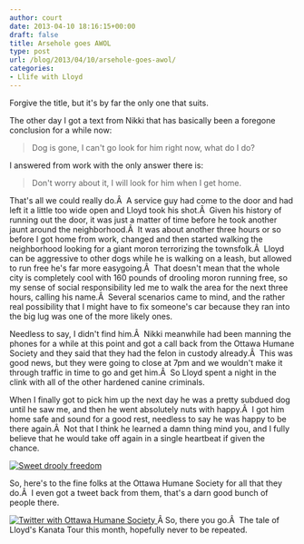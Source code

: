 ```yaml
---
author: court
date: 2013-04-10 18:16:15+00:00
draft: false
title: Arsehole goes AWOL
type: post
url: /blog/2013/04/10/arsehole-goes-awol/
categories:
- Llife with Lloyd
---
```


Forgive the title, but it's by far the only one that suits.

The other day I got a text from Nikki that has basically been a foregone conclusion for a while now:


<blockquote>Dog is gone, I can't go look for him right now, what do I do?</blockquote>


I answered from work with the only answer there is:


<blockquote>Don't worry about it, I will look for him when I get home.</blockquote>


That's all we could really do.Â  A service guy had come to the door and had left it a little too wide open and Lloyd took his shot.Â  Given his history of running out the door, it was just a matter of time before he took another jaunt around the neighborhood.Â  It was about another three hours or so before I got home from work, changed and then started walking the neighborhood looking for a giant moron terrorizing the townsfolk.Â  Lloyd can be aggressive to other dogs while he is walking on a leash, but allowed to run free he's far more easygoing.Â  That doesn't mean that the whole city is completely cool with 160 pounds of drooling moron running free, so my sense of social responsibility led me to walk the area for the next three hours, calling his name.Â  Several scenarios came to mind, and the rather real possibility that I might have to fix someone's car because they ran into the big lug was one of the more likely ones.

Needless to say, I didn't find him.Â  Nikki meanwhile had been manning the phones for a while at this point and got a call back from the Ottawa Humane Society and they said that they had the felon in custody already.Â  This was good news, but they were going to close at 7pm and we wouldn't make it through traffic in time to go and get him.Â  So Lloyd spent a night in the clink with all of the other hardened canine criminals.

When I finally got to pick him up the next day he was a pretty subdued dog until he saw me, and then he went absolutely nuts with happy.Â  I got him home safe and sound for a good rest, needless to say he was happy to be there again.Â  Not that I think he learned a damn thing mind you, and I fully believe that he would take off again in a single heartbeat if given the chance.

[![Sweet drooly freedom](http://www.vallentyne.com/blog/wp-content/uploads/2013/04/WP_20130403_001.jpg)
](http://www.vallentyne.com/blog/2013/04/10/arsehole-goes-awol/wp_20130403_001/)

So, here's to the fine folks at the Ottawa Humane Society for all that they do.Â  I even got a tweet back from them, that's a darn good bunch of people there.

[![Twitter with Ottawa Humane Society](http://www.vallentyne.com/blog/wp-content/uploads/2013/04/Untitled-picture.png)
](http://www.vallentyne.com/blog/2013/04/10/arsehole-goes-awol/untitled-picture/)Â So, there you go.Â  The tale of Lloyd's Kanata Tour this month, hopefully never to be repeated.
